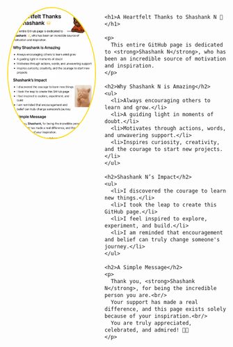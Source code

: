 <!-- Header with image and wrapped text -->
<div style="display: flex; align-items: flex-start; gap: 20px; margin-bottom: 30px;">

  <!-- Image on the left -->
  <img src="shashank.png" alt="Shashank N" width="300" height="300" style="border-radius: 50%; border: 2px solid #FFD700;"/>

  <!-- Text on the right -->
  <div>

    <h1>A Heartfelt Thanks to Shashank N 🌟</h1>

    <p>
      This entire GitHub page is dedicated to <strong>Shashank N</strong>, who has been an incredible source of motivation and inspiration.
    </p>

    <h2>Why Shashank N is Amazing</h2>
    <ul>
      <li>Always encouraging others to learn and grow.</li>
      <li>A guiding light in moments of doubt.</li>
      <li>Motivates through actions, words, and unwavering support.</li>
      <li>Inspires curiosity, creativity, and the courage to start new projects.</li>
    </ul>

    <h2>Shashank N’s Impact</h2>
    <ul>
      <li>I discovered the courage to learn new things.</li>
      <li>I took the leap to create this GitHub page.</li>
      <li>I feel inspired to explore, experiment, and build.</li>
      <li>I am reminded that encouragement and belief can truly change someone's journey.</li>
    </ul>

    <h2>A Simple Message</h2>
    <p>
      Thank you, <strong>Shashank N</strong>, for being the incredible person you are.<br/>
      Your support has made a real difference, and this page exists solely because of your inspiration.<br/>
      You are truly appreciated, celebrated, and admired! 🙏💛
    </p>

  </div>
</div>
